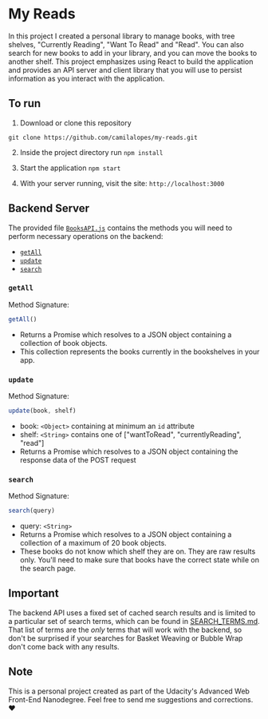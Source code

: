 # My Reads

In this project I created a personal library to manage books, with tree shelves, "Currently Reading", "Want To Read" and "Read". You can also search for new books to add in your library, and you can move the books to another shelf. This project emphasizes using React to build the application and provides an API server and client library that you will use to persist information as you interact with the application.

## To run

1. Download or clone this repository
```
git clone https://github.com/camilalopes/my-reads.git
```
2. Inside the project directory run `npm install`

3. Start the application `npm start`

4.  With your server running, visit the site: `http://localhost:3000`

## Backend Server

The provided file [`BooksAPI.js`](src/BooksAPI.js) contains the methods you will need to perform necessary operations on the backend:

* [`getAll`](#getall)
* [`update`](#update)
* [`search`](#search)

### `getAll`

Method Signature:

```js
getAll()
```

* Returns a Promise which resolves to a JSON object containing a collection of book objects.
* This collection represents the books currently in the bookshelves in your app.

### `update`

Method Signature:

```js
update(book, shelf)
```

* book: `<Object>` containing at minimum an `id` attribute
* shelf: `<String>` contains one of ["wantToRead", "currentlyReading", "read"]  
* Returns a Promise which resolves to a JSON object containing the response data of the POST request

### `search`

Method Signature:

```js
search(query)
```

* query: `<String>`
* Returns a Promise which resolves to a JSON object containing a collection of a maximum of 20 book objects.
* These books do not know which shelf they are on. They are raw results only. You'll need to make sure that books have the correct state while on the search page.

## Important
The backend API uses a fixed set of cached search results and is limited to a particular set of search terms, which can be found in [SEARCH_TERMS.md](SEARCH_TERMS.md). That list of terms are the _only_ terms that will work with the backend, so don't be surprised if your searches for Basket Weaving or Bubble Wrap don't come back with any results.

## Note
This is a personal project created as part of the Udacity's Advanced Web Front-End Nanodegree. Feel free to send me suggestions and corrections. :hearts:
